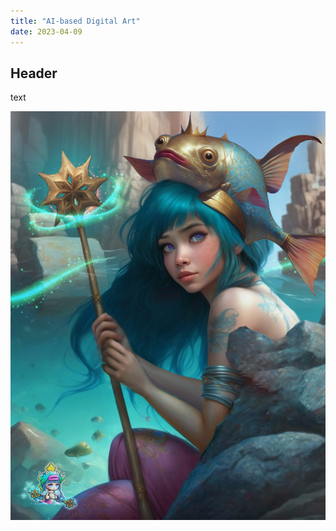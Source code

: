 ```yaml
---
title: "AI-based Digital Art"
date: 2023-04-09
---
```


## Header
text

![example image](/assets/images/alouph-final.jpg)
